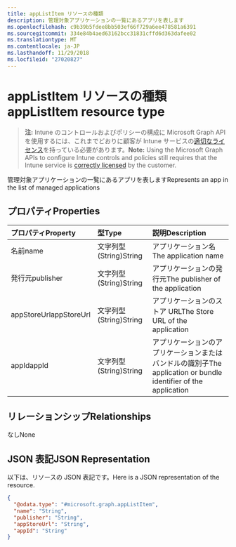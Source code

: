 ```yaml
---
title: appListItem リソースの種類
description: 管理対象アプリケーションの一覧にあるアプリを表します
ms.openlocfilehash: c9b39b5fdee8bb503ef66f729a6ee478581a6391
ms.sourcegitcommit: 334e84b4aed63162bcc31831cffd6d363dafee02
ms.translationtype: MT
ms.contentlocale: ja-JP
ms.lasthandoff: 11/29/2018
ms.locfileid: "27020827"
---
```

# <a name="applistitem-resource-type"></a><span data-ttu-id="09593-103">appListItem リソースの種類</span><span class="sxs-lookup"><span data-stu-id="09593-103">appListItem resource type</span></span>

> <span data-ttu-id="09593-104">**注:** Intune のコントロールおよびポリシーの構成に Microsoft Graph API を使用するには、これまでどおりに顧客が Intune サービスの[適切なライセンス](https://go.microsoft.com/fwlink/?linkid=839381)を持っている必要があります。</span><span class="sxs-lookup"><span data-stu-id="09593-104">**Note:** Using the Microsoft Graph APIs to configure Intune controls and policies still requires that the Intune service is [correctly licensed](https://go.microsoft.com/fwlink/?linkid=839381) by the customer.</span></span>

<span data-ttu-id="09593-105">管理対象アプリケーションの一覧にあるアプリを表します</span><span class="sxs-lookup"><span data-stu-id="09593-105">Represents an app in the list of managed applications</span></span>
## <a name="properties"></a><span data-ttu-id="09593-106">プロパティ</span><span class="sxs-lookup"><span data-stu-id="09593-106">Properties</span></span>
|<span data-ttu-id="09593-107">プロパティ</span><span class="sxs-lookup"><span data-stu-id="09593-107">Property</span></span>|<span data-ttu-id="09593-108">型</span><span class="sxs-lookup"><span data-stu-id="09593-108">Type</span></span>|<span data-ttu-id="09593-109">説明</span><span class="sxs-lookup"><span data-stu-id="09593-109">Description</span></span>|
|:---|:---|:---|
|<span data-ttu-id="09593-110">名前</span><span class="sxs-lookup"><span data-stu-id="09593-110">name</span></span>|<span data-ttu-id="09593-111">文字列型 (String)</span><span class="sxs-lookup"><span data-stu-id="09593-111">String</span></span>|<span data-ttu-id="09593-112">アプリケーション名</span><span class="sxs-lookup"><span data-stu-id="09593-112">The application name</span></span>|
|<span data-ttu-id="09593-113">発行元</span><span class="sxs-lookup"><span data-stu-id="09593-113">publisher</span></span>|<span data-ttu-id="09593-114">文字列型 (String)</span><span class="sxs-lookup"><span data-stu-id="09593-114">String</span></span>|<span data-ttu-id="09593-115">アプリケーションの発行元</span><span class="sxs-lookup"><span data-stu-id="09593-115">The publisher of the application</span></span>|
|<span data-ttu-id="09593-116">appStoreUrl</span><span class="sxs-lookup"><span data-stu-id="09593-116">appStoreUrl</span></span>|<span data-ttu-id="09593-117">文字列型 (String)</span><span class="sxs-lookup"><span data-stu-id="09593-117">String</span></span>|<span data-ttu-id="09593-118">アプリケーションのストア URL</span><span class="sxs-lookup"><span data-stu-id="09593-118">The Store URL of the application</span></span>|
|<span data-ttu-id="09593-119">appId</span><span class="sxs-lookup"><span data-stu-id="09593-119">appId</span></span>|<span data-ttu-id="09593-120">文字列型 (String)</span><span class="sxs-lookup"><span data-stu-id="09593-120">String</span></span>|<span data-ttu-id="09593-121">アプリケーションのアプリケーションまたはバンドルの識別子</span><span class="sxs-lookup"><span data-stu-id="09593-121">The application or bundle identifier of the application</span></span>|

## <a name="relationships"></a><span data-ttu-id="09593-122">リレーションシップ</span><span class="sxs-lookup"><span data-stu-id="09593-122">Relationships</span></span>
<span data-ttu-id="09593-123">なし</span><span class="sxs-lookup"><span data-stu-id="09593-123">None</span></span>
## <a name="json-representation"></a><span data-ttu-id="09593-124">JSON 表記</span><span class="sxs-lookup"><span data-stu-id="09593-124">JSON Representation</span></span>
<span data-ttu-id="09593-125">以下は、リソースの JSON 表記です。</span><span class="sxs-lookup"><span data-stu-id="09593-125">Here is a JSON representation of the resource.</span></span>
<!-- {
  "blockType": "resource",
  "@odata.type": "microsoft.graph.appListItem"
}
-->
``` json
{
  "@odata.type": "#microsoft.graph.appListItem",
  "name": "String",
  "publisher": "String",
  "appStoreUrl": "String",
  "appId": "String"
}
```



